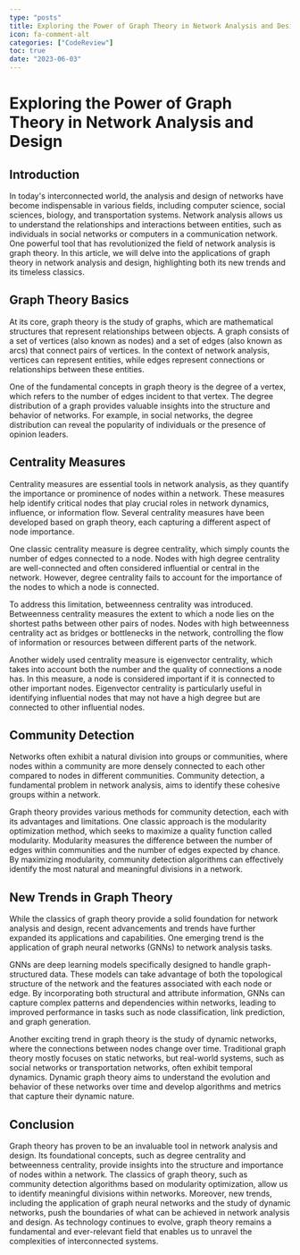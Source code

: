 ```yaml
---
type: "posts"
title: Exploring the Power of Graph Theory in Network Analysis and Design
icon: fa-comment-alt
categories: ["CodeReview"]
toc: true
date: "2023-06-03"
---
```




# Exploring the Power of Graph Theory in Network Analysis and Design

## Introduction

In today's interconnected world, the analysis and design of networks have become indispensable in various fields, including computer science, social sciences, biology, and transportation systems. Network analysis allows us to understand the relationships and interactions between entities, such as individuals in social networks or computers in a communication network. One powerful tool that has revolutionized the field of network analysis is graph theory. In this article, we will delve into the applications of graph theory in network analysis and design, highlighting both its new trends and its timeless classics.

## Graph Theory Basics

At its core, graph theory is the study of graphs, which are mathematical structures that represent relationships between objects. A graph consists of a set of vertices (also known as nodes) and a set of edges (also known as arcs) that connect pairs of vertices. In the context of network analysis, vertices can represent entities, while edges represent connections or relationships between these entities.

One of the fundamental concepts in graph theory is the degree of a vertex, which refers to the number of edges incident to that vertex. The degree distribution of a graph provides valuable insights into the structure and behavior of networks. For example, in social networks, the degree distribution can reveal the popularity of individuals or the presence of opinion leaders.

## Centrality Measures

Centrality measures are essential tools in network analysis, as they quantify the importance or prominence of nodes within a network. These measures help identify critical nodes that play crucial roles in network dynamics, influence, or information flow. Several centrality measures have been developed based on graph theory, each capturing a different aspect of node importance.

One classic centrality measure is degree centrality, which simply counts the number of edges connected to a node. Nodes with high degree centrality are well-connected and often considered influential or central in the network. However, degree centrality fails to account for the importance of the nodes to which a node is connected.

To address this limitation, betweenness centrality was introduced. Betweenness centrality measures the extent to which a node lies on the shortest paths between other pairs of nodes. Nodes with high betweenness centrality act as bridges or bottlenecks in the network, controlling the flow of information or resources between different parts of the network.

Another widely used centrality measure is eigenvector centrality, which takes into account both the number and the quality of connections a node has. In this measure, a node is considered important if it is connected to other important nodes. Eigenvector centrality is particularly useful in identifying influential nodes that may not have a high degree but are connected to other influential nodes.

## Community Detection

Networks often exhibit a natural division into groups or communities, where nodes within a community are more densely connected to each other compared to nodes in different communities. Community detection, a fundamental problem in network analysis, aims to identify these cohesive groups within a network.

Graph theory provides various methods for community detection, each with its advantages and limitations. One classic approach is the modularity optimization method, which seeks to maximize a quality function called modularity. Modularity measures the difference between the number of edges within communities and the number of edges expected by chance. By maximizing modularity, community detection algorithms can effectively identify the most natural and meaningful divisions in a network.

## New Trends in Graph Theory

While the classics of graph theory provide a solid foundation for network analysis and design, recent advancements and trends have further expanded its applications and capabilities. One emerging trend is the application of graph neural networks (GNNs) to network analysis tasks.

GNNs are deep learning models specifically designed to handle graph-structured data. These models can take advantage of both the topological structure of the network and the features associated with each node or edge. By incorporating both structural and attribute information, GNNs can capture complex patterns and dependencies within networks, leading to improved performance in tasks such as node classification, link prediction, and graph generation.

Another exciting trend in graph theory is the study of dynamic networks, where the connections between nodes change over time. Traditional graph theory mostly focuses on static networks, but real-world systems, such as social networks or transportation networks, often exhibit temporal dynamics. Dynamic graph theory aims to understand the evolution and behavior of these networks over time and develop algorithms and metrics that capture their dynamic nature.

## Conclusion

Graph theory has proven to be an invaluable tool in network analysis and design. Its foundational concepts, such as degree centrality and betweenness centrality, provide insights into the structure and importance of nodes within a network. The classics of graph theory, such as community detection algorithms based on modularity optimization, allow us to identify meaningful divisions within networks. Moreover, new trends, including the application of graph neural networks and the study of dynamic networks, push the boundaries of what can be achieved in network analysis and design. As technology continues to evolve, graph theory remains a fundamental and ever-relevant field that enables us to unravel the complexities of interconnected systems.